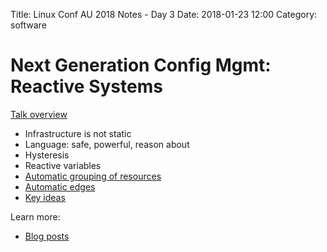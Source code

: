 Title: Linux Conf AU 2018 Notes - Day 3
Date: 2018-01-23 12:00
Category: software


# Next Generation Config Mgmt: Reactive Systems

[Talk overview](https://rego.linux.conf.au/schedule/presentation/48/)

- Infrastructure is not static
- Language: safe, powerful, reason about
- Hysteresis
- Reactive variables
- [Automatic grouping of resources](https://ttboj.wordpress.com/2016/01/18/next-generation-configuration-mgmt/)
- [Automatic edges](https://ttboj.wordpress.com/2016/03/14/automatic-edges-in-mgmt/)
- [Key ideas](https://ttboj.wordpress.com/2016/01/18/next-generation-configuration-mgmt/)


Learn more:

- [Blog posts](https://ttboj.wordpress.com/tag/mgmtconfig/)
